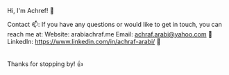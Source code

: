Hi, I'm Achref! 👋
<br />

Contact 📫:
If you have any questions or would like to get in touch, you can reach me at:
Website: arabiachraf.me
Email: achraf.arabi@yahoo.com 📧<br />
LinkedIn: https://www.linkedin.com/in/achraf-arabi/ 💼<br />
<br /><br />
Thanks for stopping by! 👍
